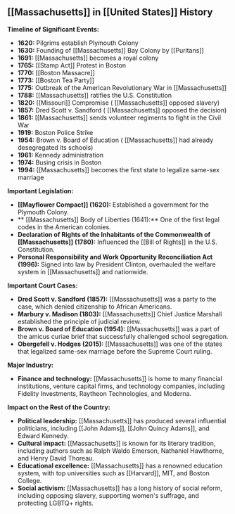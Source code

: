 ## [[Massachusetts]] in [[United States]] History

**Timeline of Significant Events:**

* **1620:** Pilgrims establish Plymouth Colony
* **1630:** Founding of [[Massachusetts]] Bay Colony by [[Puritans]]
* **1691:** [[Massachusetts]] becomes a royal colony
* **1765:** [[Stamp Act]] Protest in Boston
* **1770:** [[Boston Massacre]]
* **1773:** [[Boston Tea Party]]
* **1775:** Outbreak of the American Revolutionary War in [[Massachusetts]]
* **1788:** [[Massachusetts]] ratifies the U.S. Constitution
* **1820:** [[Missouri]] Compromise ( [[Massachusetts]] opposed slavery)
* **1857:** Dred Scott v. Sandford ( [[Massachusetts]] opposed the decision)
* **1861:** [[Massachusetts]] sends volunteer regiments to fight in the Civil War
* **1919:** Boston Police Strike
* **1954:** Brown v. Board of Education ( [[Massachusetts]] had already desegregated its schools)
* **1961:** Kennedy administration
* **1974:** Busing crisis in Boston
* **1994:** [[Massachusetts]] becomes the first state to legalize same-sex marriage

**Important Legislation:**

* **[[Mayflower Compact]] (1620):** Established a government for the Plymouth Colony.
* ** [[Massachusetts]] Body of Liberties (1641):** One of the first legal codes in the American colonies.
* **Declaration of Rights of the Inhabitants of the Commonwealth of [[Massachusetts]] (1780):** Influenced the [[Bill of Rights]] in the U.S. Constitution.
* **Personal Responsibility and Work Opportunity Reconciliation Act (1996):** Signed into law by President Clinton, overhauled the welfare system in [[Massachusetts]] and nationwide.

**Important Court Cases:**

* **Dred Scott v. Sandford (1857):** [[Massachusetts]] was a party to the case, which denied citizenship to African Americans.
* **Marbury v. Madison (1803):** [[Massachusetts]] Chief Justice Marshall established the principle of judicial review.
* **Brown v. Board of Education (1954):** [[Massachusetts]] was a part of the amicus curiae brief that successfully challenged school segregation.
* **Obergefell v. Hodges (2015):** [[Massachusetts]] was one of the states that legalized same-sex marriage before the Supreme Court ruling.

**Major Industry:**

* **Finance and technology:** [[Massachusetts]] is home to many financial institutions, venture capital firms, and technology companies, including Fidelity Investments, Raytheon Technologies, and Moderna.

**Impact on the Rest of the Country:**

* **Political leadership:** [[Massachusetts]] has produced several influential politicians, including [[John Adams]], [[John Quincy Adams]], and Edward Kennedy.
* **Cultural impact:** [[Massachusetts]] is known for its literary tradition, including authors such as Ralph Waldo Emerson, Nathaniel Hawthorne, and Henry David Thoreau.
* **Educational excellence:** [[Massachusetts]] has a renowned education system, with top universities such as [[Harvard]], MIT, and Boston College.
* **Social activism:** [[Massachusetts]] has a long history of social reform, including opposing slavery, supporting women's suffrage, and protecting LGBTQ+ rights.